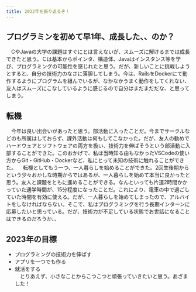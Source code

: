 ```yaml
---
title: 2022年を振り返るぞ！
---
```


## プログラミンを初めて早1年、成長した、、のか？
　CやJavaの大学の課題はすぐにとは言えないが、スムーズに解けるまでは成長できたと思う。Ｃは基本からポインタ、構造体、Javaはインスタンス等を学び、プログラミングの可能性を感じれたと思う。だが、新しいことに挑戦しようとすると、自分の技術力のなさに落胆してしまう。今は、RailsをDockerにて動作するようにプログラムを組んでいるが、なかなかうまく動作をしてくれない、友人はスムーズにこなしているように感じるので自分はまだまだだな、と思ってしまう。
 

## 転機
　今年は良い出会いがあったと思う。部活動に入ったことだ。今までサークルなどのも所属はしておらず、課外活動は何もしてこなかった。だが、友人の勧めでハードウェアとソフトウェアの両方を扱い、技術力を伸ばそうという部活動に入部することができた。このおかげで、私は当時知る由もなかったVSCodeの使い方からGit・GitHub・Dockerなど、私にとって未知の技術に触れることができた。
　転機としてもう一つ、一人暮らしを始めることができた。2回生後期からという少々おかしな時期からではあるが、一人暮らしを始めて本当に良かったと思う。友人と課題をともに進めることができる。なんといっても片道2時間かかっていた通学時間が、15分程度になったことだ。これにより、電車の中で過ごしていた時間を有効に使える。だが、一人暮らしを始めてしまったので、アルバイトをしなければならない。そこで、私はプログラミングを行う長期インターンに応募したいと思っている。だが、技術力が不足している状態でお世話になることはできるのだろうか、、

## 2023年の目標
* プログラミングの技術力を伸ばす<br>
* アプリを一つでも作る<br>
* 就活をする<br>
　とりあえず、小さなことからこつこつと頑張っていきたいと思う。あざました！